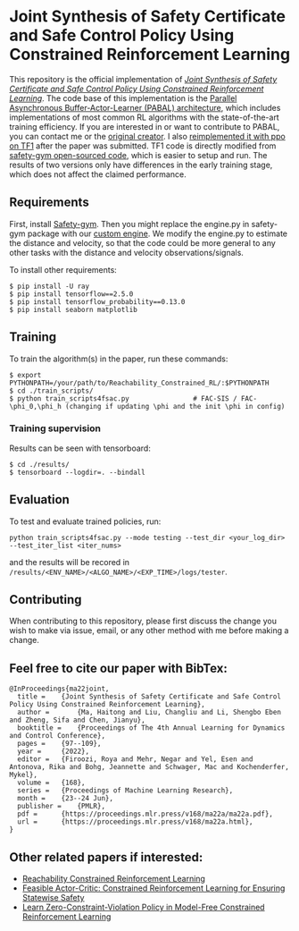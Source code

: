 # Joint Synthesis of Safety Certificate and Safe Control Policy Using Constrained Reinforcement Learning

This repository is the official implementation of [*Joint Synthesis of Safety Certificate and Safe Control Policy Using Constrained Reinforcement Learning*](https://proceedings.mlr.press/v168/ma22a.html).
The code base of this implementation is the [Parallel Asynchronous Buffer-Actor-Learner (PABAL) architecture](https://github.com/idthanm/mpg),
which includes implementations of most common RL algorithms with the state-of-the-art training efficiency.
If you are interested in or want to contribute to PABAL, you can contact me or the [original creator](https://github.com/idthanm). I also [reimplemented it with ppo on TF1](https://github.com/mahaitongdae/Safety_Index_Synthesis/tree/tf1) after the paper was submitted. TF1 code is directly modified from [safety-gym open-sourced code](https://github.com/openai/safety-starter-agents), which is easier to setup and run. The results of two versions only have differences in the early training stage, which does not affect the claimed performance.

## Requirements
First, install [Safety-gym](https://github.com/openai/safety-gym). Then you might replace the engine.py in safety-gym package with our [custom engine](https://github.com/mahaitongdae/Safety_Index_Synthesis/blob/master/utils/engine_custom.py). We modify the engine.py to estimate the distance and velocity, so that the code could be more general to any other tasks with the distance and velocity observations/signals.

To install other requirements:

```setup up your anaconda env or virtualenv in python 3.6 (Higher version may be mot compatible with safety-gym)
$ pip install -U ray
$ pip install tensorflow==2.5.0
$ pip install tensorflow_probability==0.13.0
$ pip install seaborn matplotlib
```

## Training
To train the algorithm(s) in the paper, run these commands:
```train
$ export PYTHONPATH=/your/path/to/Reachability_Constrained_RL/:$PYTHONPATH
$ cd ./train_scripts/
$ python train_scripts4fsac.py                # FAC-SIS / FAC-\phi_0,\phi_h (changing if updating \phi and the init \phi in config)
```


### Training supervision
Results can be seen with tensorboard:
```
$ cd ./results/
$ tensorboard --logdir=. --bindall
```

## Evaluation
To test and evaluate trained policies, run:

```test
python train_scripts4fsac.py --mode testing --test_dir <your_log_dir> --test_iter_list <iter_nums>
```
and the results will be recored in `/results/<ENV_NAME>/<ALGO_NAME>/<EXP_TIME>/logs/tester`.

## Contributing
When contributing to this repository, please first discuss the change you wish to make via issue, email, or any other method with me before making a change.

## Feel free to cite our paper with BibTex:
```
@InProceedings{ma22joint,
  title = 	 {Joint Synthesis of Safety Certificate and Safe Control Policy Using Constrained Reinforcement Learning},
  author =       {Ma, Haitong and Liu, Changliu and Li, Shengbo Eben and Zheng, Sifa and Chen, Jianyu},
  booktitle = 	 {Proceedings of The 4th Annual Learning for Dynamics and Control Conference},
  pages = 	 {97--109},
  year = 	 {2022},
  editor = 	 {Firoozi, Roya and Mehr, Negar and Yel, Esen and Antonova, Rika and Bohg, Jeannette and Schwager, Mac and Kochenderfer, Mykel},
  volume = 	 {168},
  series = 	 {Proceedings of Machine Learning Research},
  month = 	 {23--24 Jun},
  publisher =    {PMLR},
  pdf = 	 {https://proceedings.mlr.press/v168/ma22a/ma22a.pdf},
  url = 	 {https://proceedings.mlr.press/v168/ma22a.html},
}

```
## Other related papers if interested:
* [Reachability Constrained Reinforcement Learning](https://arxiv.org/abs/2205.07536)
* [Feasible Actor-Critic: Constrained Reinforcement Learning for Ensuring Statewise Safety](https://arxiv.org/abs/2105.10682)
* [Learn Zero-Constraint-Violation Policy in Model-Free Constrained Reinforcement Learning](https://arxiv.org/abs/2111.12953)
